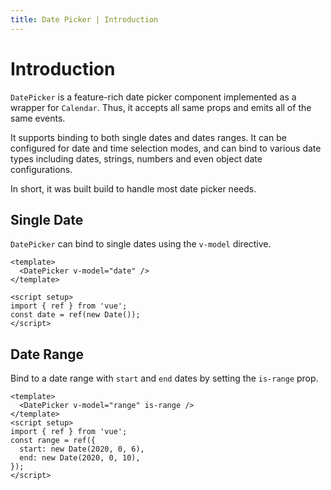 ```yaml
---
title: Date Picker | Introduction
---
```


# Introduction

`DatePicker` is a feature-rich date picker component implemented as a wrapper for `Calendar`. Thus, it accepts all same props and emits all of the same events.

It supports binding to both single dates and dates ranges. It can be configured for date and time selection modes, and can bind to various date types including dates, strings, numbers and even object date configurations.

In short, it was built build to handle most date picker needs.

## Single Date

`DatePicker` can bind to single dates using the `v-model` directive.

<Example centered>
  <DateWithValue />
</Example>

```vue
<template>
  <DatePicker v-model="date" />
</template>

<script setup>
import { ref } from 'vue';
const date = ref(new Date());
</script>
```

## Date Range

Bind to a date range with `start` and `end` dates by setting the `is-range` prop.

<Example centered>
  <DateWithValue is-range />
</Example>

```vue
<template>
  <DatePicker v-model="range" is-range />
</template>
<script setup>
import { ref } from 'vue';
const range = ref({
  start: new Date(2020, 0, 6),
  end: new Date(2020, 0, 10),
});
</script>
```